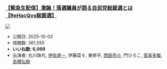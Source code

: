 ### [【緊急生配信】激論！落選議員が語る自民党総裁選とは【ReHacQvs総裁選】](https://www.youtube.com/watch?v=uFdhDYt7QSs)
[![](https://img.youtube.com/vi/uFdhDYt7QSs/sddefault.jpg)](https://www.youtube.com/watch?v=uFdhDYt7QSs)
-   公開日: 2025-10-02
-   視聴数: 361,555
-   **いいね数: 6,069**
-   出演者: 丸川珠代, [伊佐進一](/rehacq_fan/people/伊佐進一 "wikilink"), 伊藤菜々, 東修平, [西田亮介](/rehacq_fan/people/西田亮介 "wikilink"), 門ひろこ, [音喜多駿](/rehacq_fan/people/音喜多駿 "wikilink"), [高橋弘樹](/rehacq_fan/people/高橋弘樹 "wikilink")
